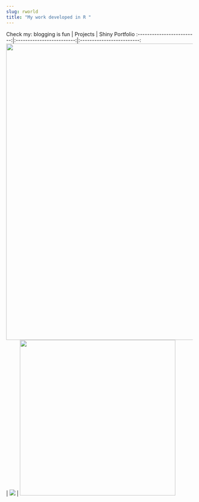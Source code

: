 ```yaml
---
slug: rworld
title: "My work developed in R "
---
```


Check my:
blogging is fun            |  Projects                 | Shiny Portfolio
:-------------------------:|:-------------------------:|:-------------------------:
<a href = "https://ainsuasty.com/posts/"><img src = "/images/blogging.jpg" width = "800"></a> | [![](/images/projects.jpg)](https://ainsuasty.com/projects/) | <a href = "https://ainsuasty.com/shiny/"><img src = "/images/shiny.png" width = "420"></a>
